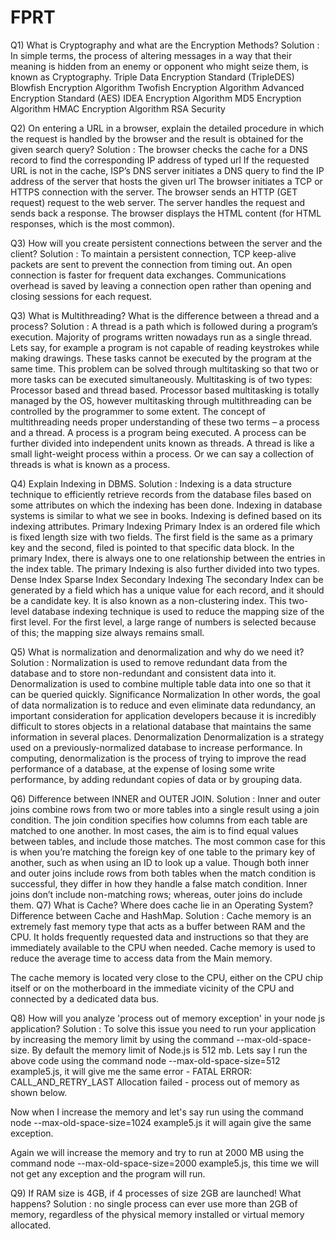 # FPRT
Q1) What is Cryptography and what are the Encryption Methods?
Solution : In simple terms, the process of altering messages in a way that their meaning is hidden from an enemy or opponent who might seize them, is known as Cryptography.
Triple Data Encryption Standard (TripleDES)
Blowfish Encryption Algorithm
Twofish Encryption Algorithm
Advanced Encryption Standard (AES)
IDEA Encryption Algorithm
MD5 Encryption Algorithm
HMAC Encryption Algorithm
RSA Security


Q2) On entering a URL in a browser, explain the detailed procedure in which the request is handled by the browser and the result is obtained for the given search query?
Solution :
The browser checks the cache for a DNS record to find the corresponding IP address of typed url
If the requested URL is not in the cache, ISP’s DNS server initiates a DNS query to find the IP address of the server that hosts the given url
The browser initiates a TCP or HTTPS connection with the server.
The browser sends an HTTP (GET request) request to the web server.
The server handles the request and sends back a response.
The browser displays the HTML content (for HTML responses, which is the most common).

Q3) How will you create persistent connections between the server and the client? 
Solution : To maintain a persistent connection, TCP keep-alive packets are sent to prevent the connection from timing out. An open connection is faster for frequent data exchanges. Communications overhead is saved by leaving a connection open rather than opening and closing sessions for each request.

Q3) What is Multithreading? What is the difference between a thread and a process?
Solution :
A thread is a path which is followed during a program’s execution. Majority of programs written nowadays run as a single thread. Lets say, for example a program is not capable of reading keystrokes while making drawings. These tasks cannot be executed by the program at the same time. This problem can be solved through multitasking so that two or more tasks can be executed simultaneously.
Multitasking is of two types: Processor based and thread based. Processor based multitasking is totally managed by the OS, however multitasking through multithreading can be controlled by the programmer to some extent.
The concept of multithreading needs proper understanding of these two terms – a process and a thread. A process is a program being executed. A process can be further divided into independent units known as threads.
A thread is like a small light-weight process within a process. Or we can say a collection of threads is what is known as a process.




Q4) Explain Indexing in DBMS. 
Solution : Indexing is a data structure technique to efficiently retrieve records from the database files based on some attributes on which the indexing has been done. Indexing in database systems is similar to what we see in books. Indexing is defined based on its indexing attributes.
Primary Indexing
Primary Index is an ordered file which is fixed length size with two fields. The first field is the same as a primary key and the second, filed is pointed to that specific data block. In the primary Index, there is always one to one relationship between the entries in the index table.
The primary Indexing is also further divided into two types.
Dense Index
Sparse Index
Secondary Indexing
The secondary Index can be generated by a field which has a unique value for each record, and it should be a candidate key. It is also known as a non-clustering index.
This two-level database indexing technique is used to reduce the mapping size of the first level. For the first level, a large range of numbers is selected because of this; the mapping size always remains small.

Q5) What is normalization and denormalization and why do we need it?
Solution : Normalization is used to remove redundant data from the database and to store non-redundant and consistent data into it. Denormalization is used to combine multiple table data into one so that it can be queried quickly.
Significance 
Normalization 
In other words, the goal of data normalization is to reduce and even eliminate data redundancy, an important consideration for application developers because it is incredibly difficult to stores objects in a relational database that maintains the same information in several places.
Denormalization 
Denormalization is a strategy used on a previously-normalized database to increase performance. In computing, denormalization is the process of trying to improve the read performance of a database, at the expense of losing some write performance, by adding redundant copies of data or by grouping data.

Q6) Difference between INNER and OUTER JOIN.
Solution : Inner and outer joins combine rows from two or more tables into a single result using a join condition.  The join condition specifies how columns from each table are matched to one another.  In most cases, the aim is to find equal values between tables, and include those matches.
The most common case for this is when you’re matching the foreign key of one table to the primary key of another, such as when using an ID to look up a value.
Though both inner and outer joins include rows from both tables when the match condition is successful, they differ in how they handle a false match condition.
Inner joins don’t include non-matching rows; whereas, outer joins do include them.
Q7) What is Cache? Where does cache lie in an Operating System? Difference between Cache and HashMap. 
Solution : Cache memory is an extremely fast memory type that acts as a buffer between RAM and the CPU. It holds frequently requested data and instructions so that they are immediately available to the CPU when needed. Cache memory is used to reduce the average time to access data from the Main memory.

The cache memory is located very close to the CPU, either on the CPU chip itself or on the motherboard in the immediate vicinity of the CPU and connected by a dedicated data bus.

Q8) How will you analyze 'process out of memory exception' in your node js application? 
Solution : To solve this issue you need to run your application by increasing the memory limit by using the command --max-old-space-size. By default the memory limit of Node.js is 512 mb. Lets say I run the above code using the command node --max-old-space-size=512 example5.js, it will give me the same error - FATAL ERROR: CALL_AND_RETRY_LAST Allocation failed - process out of memory as shown below.

Now when I increase the memory and let's say run using the command node --max-old-space-size=1024 example5.js it will again give the same exception.

Again we will increase the memory and try to run at 2000 MB using the command node --max-old-space-size=2000 example5.js, this time we will not get any exception and the program will run.

Q9) If RAM size is 4GB, if 4 processes of size 2GB are launched! What happens?
Solution : no single process can ever use more than 2GB of memory, regardless of the physical memory installed or virtual memory allocated.
